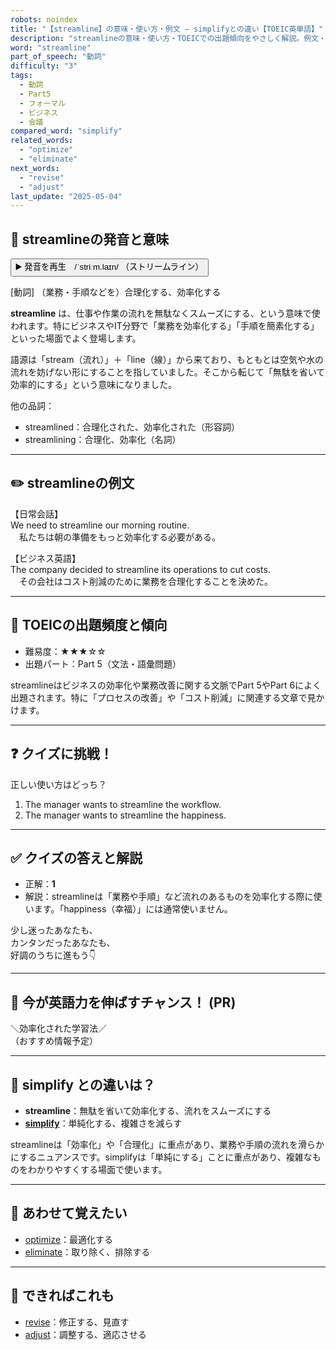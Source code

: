 ```yaml
---
robots: noindex
title: "【streamline】の意味・使い方・例文 ― simplifyとの違い【TOEIC英単語】"
description: "streamlineの意味・使い方・TOEICでの出題傾向をやさしく解説。例文・クイズ付きでsimplifyとの違いもわかりやすく学べます。"
word: "streamline"
part_of_speech: "動詞"
difficulty: "3"
tags:
  - 動詞
  - Part5
  - フォーマル
  - ビジネス
  - 会議
compared_word: "simplify"
related_words:
  - "optimize"
  - "eliminate"
next_words:
  - "revise"
  - "adjust"
last_update: "2025-05-04"
---
```


## 🔰 streamlineの発音と意味

<button class="play-audio" onclick="playTTS('streamline')">
  <span class="play-audio-main">
    ▶️ 発音を再生　/ˈstriːm.laɪn/
  </span>
  <span class="play-audio-sub">
    （ストリームライン）
  </span>
</button>

[動詞] （業務・手順などを）合理化する、効率化する

**streamline** は、仕事や作業の流れを無駄なくスムーズにする、という意味で使われます。特にビジネスやIT分野で「業務を効率化する」「手順を簡素化する」といった場面でよく登場します。

語源は「stream（流れ）」＋「line（線）」から来ており、もともとは空気や水の流れを妨げない形にすることを指していました。そこから転じて「無駄を省いて効率的にする」という意味になりました。

他の品詞：  
- streamlined：合理化された、効率化された（形容詞）
- streamlining：合理化、効率化（名詞）

---

## ✏️ streamlineの例文

【日常会話】  
We need to streamline our morning routine.  
　私たちは朝の準備をもっと効率化する必要がある。

【ビジネス英語】  
The company decided to streamline its operations to cut costs.  
　その会社はコスト削減のために業務を合理化することを決めた。

---

## 🎯 TOEICの出題頻度と傾向

- 難易度：★★★☆☆
- 出題パート：Part 5（文法・語彙問題）

streamlineはビジネスの効率化や業務改善に関する文脈でPart 5やPart 6によく出題されます。特に「プロセスの改善」や「コスト削減」に関連する文章で見かけます。

---

## ❓ クイズに挑戦！

正しい使い方はどっち？

1. The manager wants to streamline the workflow.  
2. The manager wants to streamline the happiness.

---

## ✅ クイズの答えと解説

- 正解：**1**
- 解説：streamlineは「業務や手順」など流れのあるものを効率化する際に使います。「happiness（幸福）」には通常使いません。

少し迷ったあなたも、  
カンタンだったあなたも、  
好調のうちに進もう👇️

---

## 🚀 今が英語力を伸ばすチャンス！ (PR)

<div class="info-center">
＼効率化された学習法／<br>  
（おすすめ情報予定）
</div>

---

## 🤔  simplify との違いは？

- **streamline**：無駄を省いて効率化する、流れをスムーズにする
- **[simplify](/simplify)**：単純化する、複雑さを減らす

streamlineは「効率化」や「合理化」に重点があり、業務や手順の流れを滑らかにするニュアンスです。simplifyは「単純にする」ことに重点があり、複雑なものをわかりやすくする場面で使います。

---

## 🧩 あわせて覚えたい

- [optimize](/optimize)：最適化する
- [eliminate](/eliminate)：取り除く、排除する

---

## 📖 できればこれも

- [revise](/revise)：修正する、見直す
- [adjust](/adjust)：調整する、適応させる

<!-- cvid: aid30_bid40 -->

